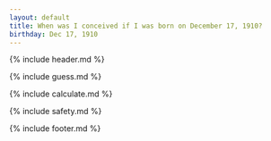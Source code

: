 ```yaml
---
layout: default
title: When was I conceived if I was born on December 17, 1910?
birthday: Dec 17, 1910
---
```


{% include header.md %}

{% include guess.md %}

{% include calculate.md %}

{% include safety.md %}

{% include footer.md %}



